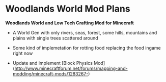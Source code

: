 Woodlands World Mod Plans
=========================

**Woodlands World and Low Tech Crafting Mod for Minecraft**


* A World Gen with only rivers, seas, forest, some hills, mountains and plains with single trees scattered around

* Some kind of implemetation for rotting food replacing the food ingame right now

* Update and implement [Block Physics Mod] (http://www.minecraftforum.net/forums/mapping-and-modding/minecraft-mods/1283267-)

